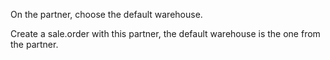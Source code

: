 On the partner, choose the default warehouse.

Create a sale.order with this partner, the default warehouse is the one
from the partner.
